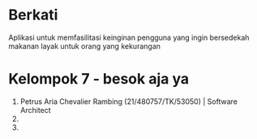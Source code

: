 # Berkati
Aplikasi untuk memfasilitasi keinginan pengguna yang ingin bersedekah makanan layak untuk orang yang kekurangan

# Kelompok 7 - besok aja ya
1. Petrus Aria Chevalier Rambing (21/480757/TK/53050) | Software Architect
2.
3.

